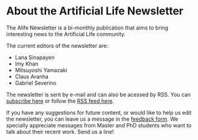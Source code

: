 # About the Artificial Life Newsletter

The Alife Newsletter is a bi-monthly publication that aims to bring
interesting news to the Artificial Life community.

The current editors of the newsletter are: 
- Lana Sinapayen
- Imy Khan
- Mitsuyoshi Yamazaki
- Claus Aranha
- Gabriel Severino

The newsletter is sent by e-mail and can also be acessed by RSS. You
can [subscribe here](https://forms.gle/QpQ68xhvSMt4wiv89) or follow
the [RSS feed here](https://alife-newsletter.github.io/Newsletter/RSS.xml).

If you have any suggestions for future content, or would like to help
us edit the newsletter, you can leave us a message in the [feedback
form](https://forms.gle/jv7FdtdbWVTaTFGd9). We specially appreciate
messages from Master and PhD students who want to talk about their
recent work. Send us a line!

